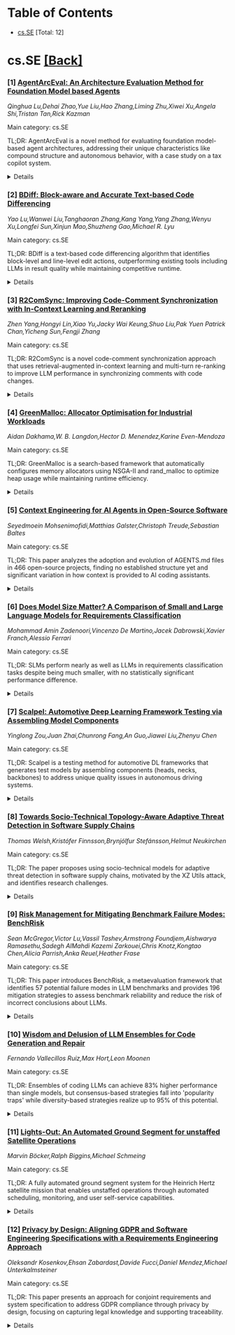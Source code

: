 <div id=toc></div>

# Table of Contents

- [cs.SE](#cs.SE) [Total: 12]


<div id='cs.SE'></div>

# cs.SE [[Back]](#toc)

### [1] [AgentArcEval: An Architecture Evaluation Method for Foundation Model based Agents](https://arxiv.org/abs/2510.21031)
*Qinghua Lu,Dehai Zhao,Yue Liu,Hao Zhang,Liming Zhu,Xiwei Xu,Angela Shi,Tristan Tan,Rick Kazman*

Main category: cs.SE

TL;DR: AgentArcEval is a novel method for evaluating foundation model-based agent architectures, addressing their unique characteristics like compound structure and autonomous behavior, with a case study on a tax copilot system.


<details>
  <summary>Details</summary>
Motivation: Traditional evaluation methods are insufficient for FM-based agent architectures due to their unique characteristics including compound architecture, autonomous/non-deterministic behavior, and continuous evolution.

Method: Proposes AgentArcEval, a specialized evaluation method for FM-based agent architectures, along with a catalogue of agent-specific general scenarios to guide concrete scenario generation.

Result: Demonstrated through a case study on Luna, a real-world tax copilot system, showing the method's usefulness in evaluating agent architecture.

Conclusion: AgentArcEval effectively addresses the evaluation needs of foundation model-based agent architectures, providing a specialized approach that traditional methods cannot handle.

Abstract: The emergence of foundation models (FMs) has enabled the development of
highly capable and autonomous agents, unlocking new application opportunities
across a wide range of domains. Evaluating the architecture of agents is
particularly important as the architectural decisions significantly impact the
quality attributes of agents given their unique characteristics, including
compound architecture, autonomous and non-deterministic behaviour, and
continuous evolution. However, these traditional methods fall short in
addressing the evaluation needs of agent architecture due to the unique
characteristics of these agents. Therefore, in this paper, we present
AgentArcEval, a novel agent architecture evaluation method designed specially
to address the complexities of FM-based agent architecture and its evaluation.
Moreover, we present a catalogue of agent-specific general scenarios, which
serves as a guide for generating concrete scenarios to design and evaluate the
agent architecture. We demonstrate the usefulness of AgentArcEval and the
catalogue through a case study on the architecture evaluation of a real-world
tax copilot, named Luna.

</details>


### [2] [BDiff: Block-aware and Accurate Text-based Code Differencing](https://arxiv.org/abs/2510.21094)
*Yao Lu,Wanwei Liu,Tanghaoran Zhang,Kang Yang,Yang Zhang,Wenyu Xu,Longfei Sun,Xinjun Mao,Shuzheng Gao,Michael R. Lyu*

Main category: cs.SE

TL;DR: BDiff is a text-based code differencing algorithm that identifies block-level and line-level edit actions, outperforming existing tools including LLMs in result quality while maintaining competitive runtime.


<details>
  <summary>Details</summary>
Motivation: Existing code differencing tools fail to properly identify block-level edit actions (like moving or duplicating multi-line code blocks), representing them as discrete line-level changes that developers must manually correlate, which hinders change comprehension efficiency.

Method: BDiff builds on traditional differencing algorithms by constructing candidate sets of line and block mappings, then uses the Kuhn-Munkres algorithm to compute optimal mappings that minimize edit script size while aligning with developer intent.

Result: BDiff produces higher-quality differencing results than five state-of-the-art baseline tools (including LLMs), maintaining competitive runtime performance. LLMs proved unreliable in result quality and infeasible in runtime efficiency.

Conclusion: BDiff effectively addresses the limitation of existing tools in identifying block-level edit actions, providing more accurate and developer-friendly code differencing results, with a web-based visual tool implementation available.

Abstract: Code differencing is a fundamental technique in software engineering practice
and research. While researchers have proposed text-based differencing
techniques capable of identifying line changes over the past decade, existing
methods exhibit a notable limitation in identifying edit actions (EAs) that
operate on text blocks spanning multiple lines. Such EAs are common in
developers' practice, such as moving a code block for conditional branching or
duplicating a method definition block for overloading. Existing tools represent
such block-level operations as discrete sequences of line-level EAs, compelling
developers to manually correlate them and thereby substantially impeding the
efficiency of change comprehension. To address this issue, we propose BDiff, a
text-based differencing algorithm capable of identifying two types of
block-level EAs and five types of line-level EAs. Building on traditional
differencing algorithms, we first construct a candidate set containing all
possible line mappings and block mappings. Leveraging the Kuhn-Munkres
algorithm, we then compute the optimal mapping set that can minimize the size
of the edit script (ES) while closely aligning with the original developer's
intent. To validate the effectiveness of BDiff, we selected five
state-of-the-art tools, including large language models (LLMs), as baselines
and adopted a combined qualitative and quantitative approach to evaluate their
performance in terms of ES size, result quality, and running time. Experimental
results show that BDiff produces higher-quality differencing results than
baseline tools while maintaining competitive runtime performance. Our
experiments also show the unreliability of LLMs in code differencing tasks
regarding result quality and their infeasibility in terms of runtime
efficiency. We have implemented a web-based visual differencing tool.

</details>


### [3] [R2ComSync: Improving Code-Comment Synchronization with In-Context Learning and Reranking](https://arxiv.org/abs/2510.21106)
*Zhen Yang,Hongyi Lin,Xiao Yu,Jacky Wai Keung,Shuo Liu,Pak Yuen Patrick Chan,Yicheng Sun,Fengji Zhang*

Main category: cs.SE

TL;DR: R2ComSync is a novel code-comment synchronization approach that uses retrieval-augmented in-context learning and multi-turn re-ranking to improve LLM performance in synchronizing comments with code changes.


<details>
  <summary>Details</summary>
Motivation: Previous code-comment synchronization approaches lack generalization ability and require extensive task-specific resources. LLMs show potential but underperform SOTA methods due to lack of instructive demonstrations and poor candidate prioritization.

Method: R2ComSync uses ensemble hybrid retrieval (considering both code-comment semantics and change patterns) to create effective ICL prompts, and a multi-turn re-ranking strategy with three derived rules to prioritize correct-prone candidates from LLM outputs.

Result: Evaluation on three datasets covering Java and Python shows R2ComSync outperforms five SOTA approaches. Both quantitative and qualitative analyses demonstrate significantly higher quality synchronized comments.

Conclusion: R2ComSync successfully addresses LLM limitations in code-comment synchronization through retrieval-augmented ICL and intelligent re-ranking, achieving superior performance over existing methods.

Abstract: Code-Comment Synchronization (CCS) aims to synchronize the comments with code
changes in an automated fashion, thereby significantly reducing the workload of
developers during software maintenance and evolution. While previous studies
have proposed various solutions that have shown success, they often exhibit
limitations, such as a lack of generalization ability or the need for extensive
task-specific learning resources. This motivates us to investigate the
potential of Large Language Models (LLMs) in this area. However, a pilot
analysis proves that LLMs fall short of State-Of-The-Art (SOTA) CCS approaches
because (1) they lack instructive demonstrations for In-Context Learning (ICL)
and (2) many correct-prone candidates are not prioritized.To tackle the above
challenges, we propose R2ComSync, an ICL-based code-Comment Synchronization
approach enhanced with Retrieval and Re-ranking. Specifically, R2ComSync
carries corresponding two novelties: (1) Ensemble hybrid retrieval. It equally
considers the similarity in both code-comment semantics and change patterns
when retrieval, thereby creating ICL prompts with effective examples. (2)
Multi-turn re-ranking strategy. We derived three significant rules through
large-scale CCS sample analysis. Given the inference results of LLMs, it
progressively exploits three re-ranking rules to prioritize relatively
correct-prone candidates. We evaluate R2ComSync using five recent LLMs on three
CCS datasets covering both Java and Python programming languages, and make
comparisons with five SOTA approaches. Extensive experiments demonstrate the
superior performance of R2ComSync against other approaches. Moreover, both
quantitative and qualitative analyses provide compelling evidence that the
comments synchronized by our proposal exhibit significantly higher quality.}

</details>


### [4] [GreenMalloc: Allocator Optimisation for Industrial Workloads](https://arxiv.org/abs/2510.21405)
*Aidan Dakhama,W. B. Langdon,Hector D. Menendez,Karine Even-Mendoza*

Main category: cs.SE

TL;DR: GreenMalloc is a search-based framework that automatically configures memory allocators using NSGA-II and rand_malloc to optimize heap usage while maintaining runtime efficiency.


<details>
  <summary>Details</summary>
Motivation: To automatically optimize memory allocator configurations for reduced heap usage without sacrificing performance, addressing the complexity of manual tuning.

Method: Uses NSGA-II multi-objective search algorithm with rand_malloc as a lightweight proxy benchmark, analyzes execution traces, and transfers best configurations to gem5 simulator for validation on glibc malloc and TCMalloc.

Result: Achieved up to 4.1% reduction in average heap usage with no runtime efficiency loss; actually achieved 0.25% improvement in runtime efficiency.

Conclusion: GreenMalloc successfully demonstrates automated memory allocator configuration can significantly reduce heap usage while maintaining or slightly improving runtime performance across diverse workloads.

Abstract: We present GreenMalloc, a multi objective search-based framework for
automatically configuring memory allocators. Our approach uses NSGA II and
rand_malloc as a lightweight proxy benchmarking tool. We efficiently explore
allocator parameters from execution traces and transfer the best configurations
to gem5, a large system simulator, in a case study on two allocators: the GNU
C/CPP compiler's glibc malloc and Google's TCMalloc. Across diverse workloads,
our empirical results show up to 4.1 percantage reduction in average heap usage
without loss of runtime efficiency; indeed, we get a 0.25 percantage reduction.

</details>


### [5] [Context Engineering for AI Agents in Open-Source Software](https://arxiv.org/abs/2510.21413)
*Seyedmoein Mohsenimofidi,Matthias Galster,Christoph Treude,Sebastian Baltes*

Main category: cs.SE

TL;DR: This paper analyzes the adoption and evolution of AGENTS.md files in 466 open-source projects, finding no established structure yet and significant variation in how context is provided to AI coding assistants.


<details>
  <summary>Details</summary>
Motivation: As AI agents become more autonomous in software development, they need contextual information about projects. AGENTS.md has emerged as a potential standard for providing this context, but little is known about actual developer adoption patterns.

Method: Conducted a preliminary study analyzing 466 open-source software projects to investigate adoption of AI configuration files, examining what information developers provide, how they present it, and how these files evolve over time.

Result: Findings show no established structure for AGENTS.md files yet, with significant variation in how context is provided (descriptive, prescriptive, prohibitive, explanatory, conditional). Analysis of commit history reveals how projects continuously extend and maintain these files.

Conclusion: The adoption of AI configuration files provides a unique opportunity to study real-world prompt and context engineering, with potential to investigate how modifications in structure or presentation affect the quality of AI-generated content.

Abstract: GenAI-based coding assistants have disrupted software development. Their next
generation is agent-based, operating with more autonomy and potentially without
human oversight. One challenge is to provide AI agents with sufficient context
about the software projects they operate in. Like humans, AI agents require
contextual information to develop solutions that are in line with the target
architecture, interface specifications, coding guidelines, standard workflows,
and other project-specific policies. Popular AI agents for software development
(e.g., Claude Code) advocate for maintaining tool-specific version-controlled
Markdown files that cover aspects such as the project structure, building and
testing, or code style. The content of these files is automatically added to
each prompt. AGENTS.md has emerged as a potential standard that consolidates
tool-specific formats. However, little is known about whether and how
developers adopt this format. Therefore, in this paper, we present the results
of a preliminary study investigating the adoption of AI configuration files in
466 open-source software projects, what information developers provide in these
files, how they present that information, and how they evolve over time. Our
findings indicate that there is no established structure yet, and that there is
a lot of variation in terms of how context is provided (descriptive,
prescriptive, prohibitive, explanatory, conditional). We see great potential in
studying which modifications in structure or presentation can positively affect
the quality of the generated content. Finally, our analysis of commits that
have modified AGENTS.md files provides first insights into how projects
continuously extend and maintain these files. We conclude the paper by
outlining how the adoption of AI configuration files in provides a unique
opportunity to study real-world prompt and context engineering.

</details>


### [6] [Does Model Size Matter? A Comparison of Small and Large Language Models for Requirements Classification](https://arxiv.org/abs/2510.21443)
*Mohammad Amin Zadenoori,Vincenzo De Martino,Jacek Dabrowski,Xavier Franch,Alessio Ferrari*

Main category: cs.SE

TL;DR: SLMs perform nearly as well as LLMs in requirements classification tasks despite being much smaller, with no statistically significant performance difference.


<details>
  <summary>Details</summary>
Motivation: LLMs have computational costs, data sharing risks, and external service dependencies, while SLMs offer lightweight, locally deployable alternatives.

Method: Compared 8 models (3 LLMs, 5 SLMs) on requirements classification using PROMISE, PROMISE Reclass, and SecReq datasets.

Result: LLMs achieved only 2% higher average F1 score than SLMs (not statistically significant). SLMs even outperformed LLMs in recall on PROMISE Reclass dataset despite being up to 300x smaller.

Conclusion: SLMs are a valid alternative to LLMs for requirements classification, offering advantages in privacy, cost, and local deployability.

Abstract: [Context and motivation] Large language models (LLMs) show notable results in
natural language processing (NLP) tasks for requirements engineering (RE).
However, their use is compromised by high computational cost, data sharing
risks, and dependence on external services. In contrast, small language models
(SLMs) offer a lightweight, locally deployable alternative. [Question/problem]
It remains unclear how well SLMs perform compared to LLMs in RE tasks in terms
of accuracy. [Results] Our preliminary study compares eight models, including
three LLMs and five SLMs, on requirements classification tasks using the
PROMISE, PROMISE Reclass, and SecReq datasets. Our results show that although
LLMs achieve an average F1 score of 2% higher than SLMs, this difference is not
statistically significant. SLMs almost reach LLMs performance across all
datasets and even outperform them in recall on the PROMISE Reclass dataset,
despite being up to 300 times smaller. We also found that dataset
characteristics play a more significant role in performance than model size.
[Contribution] Our study contributes with evidence that SLMs are a valid
alternative to LLMs for requirements classification, offering advantages in
privacy, cost, and local deployability.

</details>


### [7] [Scalpel: Automotive Deep Learning Framework Testing via Assembling Model Components](https://arxiv.org/abs/2510.21451)
*Yinglong Zou,Juan Zhai,Chunrong Fang,An Guo,Jiawei Liu,Zhenyu Chen*

Main category: cs.SE

TL;DR: Scalpel is a testing method for automotive DL frameworks that generates test models by assembling components (heads, necks, backbones) to address unique quality issues in autonomous driving systems.


<details>
  <summary>Details</summary>
Motivation: Existing DL framework testing methods fail to detect quality issues in automotive systems due to inability to generate models with essential capabilities: multi-input/output tensor processing, multi-modal data processing, and multi-level data feature extraction.

Method: Scalpel generates test models at component level by maintaining a repository of model components, selecting, mutating, and assembling them to create models with required capabilities, then using differential testing.

Result: The method successfully generates deployable test models that can detect quality issues in automotive DL frameworks that existing methods miss.

Conclusion: Scalpel bridges the gap in automotive DL framework testing by generating specialized test models through component assembly, enabling detection of unique quality issues in autonomous driving deployment environments.

Abstract: Deep learning (DL) plays a key role in autonomous driving systems. DL models
support perception modules, equipped with tasks such as object detection and
sensor fusion. These DL models enable vehicles to process multi-sensor inputs
to understand complex surroundings. Deploying DL models in autonomous driving
systems faces stringent challenges, including real-time processing, limited
computational resources, and strict power constraints. To address these
challenges, automotive DL frameworks (e.g., PaddleInference) have emerged to
optimize inference efficiency. However, these frameworks encounter unique
quality issues due to their more complex deployment environments, such as
crashes stemming from limited scheduled memory and incorrect memory allocation.
Unfortunately, existing DL framework testing methods fail to detect these
quality issues due to the failure in deploying generated test input models, as
these models lack three essential capabilities: (1) multi-input/output tensor
processing, (2) multi-modal data processing, and (3) multi-level data feature
extraction. These capabilities necessitate specialized model components, which
existing testing methods neglect during model generation. To bridge this gap,
we propose Scalpel, an automotive DL frameworks testing method that generates
test input models at the model component level. Scalpel generates models by
assembling model components (heads, necks, backbones) to support capabilities
required by autonomous driving systems. Specifically, Scalpel maintains and
updates a repository of model components, generating test inputs by selecting,
mutating, and assembling them. Successfully generated models are added back to
enrich the repository. Newly generated models are then deployed within the
autonomous driving system to test automotive DL frameworks via differential
testing.

</details>


### [8] [Towards Socio-Technical Topology-Aware Adaptive Threat Detection in Software Supply Chains](https://arxiv.org/abs/2510.21452)
*Thomas Welsh,Kristófer Finnsson,Brynjólfur Stefánsson,Helmut Neukirchen*

Main category: cs.SE

TL;DR: The paper proposes using socio-technical models for adaptive threat detection in software supply chains, motivated by the XZ Utils attack, and identifies research challenges.


<details>
  <summary>Details</summary>
Motivation: Software supply chains are complex and vulnerable to attacks, but current approaches focus mainly on technical monitoring without considering socio-technical dynamics, as demonstrated by the XZ Utils attack where malicious actors exploited social trust mechanisms.

Method: The paper outlines a research vision to develop socio-technical models that monitor both technical and social data to identify suspicious behavior patterns, enabling targeted vulnerability assessment.

Result: The analysis shows that monitoring socio-technical dynamics can reveal trends indicating malicious activity, allowing for more effective threat detection in complex software supply chains.

Conclusion: There is a need for research into socio-technical modeling for adaptive threat detection, with key challenges including developer/software analysis techniques, decentralized adaptation, and creating testbeds for supply chain security research.

Abstract: Software supply chains (SSCs) are complex systems composed of dynamic,
heterogeneous technical and social components which collectively achieve the
production and maintenance of software artefacts. Attacks on SSCs are
increasing, yet pervasive vulnerability analysis is challenging due to their
complexity. Therefore, threat detection must be targeted, to account for the
large and dynamic structure, and adaptive, to account for its change and
diversity. While current work focuses on technical approaches for monitoring
supply chain dependencies and establishing component controls, approaches which
inform threat detection through understanding the socio-technical dynamics are
lacking. We outline a position and research vision to develop and investigate
the use of socio-technical models to support adaptive threat detection of SSCs.
We motivate this approach through an analysis of the XZ Utils attack whereby
malicious actors undermined the maintainers' trust via the project's GitHub and
mailing lists. We highlight that monitoring technical and social data can
identify trends which indicate suspicious behaviour to then inform targeted and
intensive vulnerability assessment. We identify challenges and research
directions to achieve this vision considering techniques for developer and
software analysis, decentralised adaptation and the need for a test bed for
software supply chain security research.

</details>


### [9] [Risk Management for Mitigating Benchmark Failure Modes: BenchRisk](https://arxiv.org/abs/2510.21460)
*Sean McGregor,Victor Lu,Vassil Tashev,Armstrong Foundjem,Aishwarya Ramasethu,Sadegh AlMahdi Kazemi Zarkouei,Chris Knotz,Kongtao Chen,Alicia Parrish,Anka Reuel,Heather Frase*

Main category: cs.SE

TL;DR: This paper introduces BenchRisk, a metaevaluation framework that identifies 57 potential failure modes in LLM benchmarks and provides 196 mitigation strategies to assess benchmark reliability and reduce the risk of incorrect conclusions about LLMs.


<details>
  <summary>Details</summary>
Motivation: LLM benchmarks are crucial for deployment decisions but can be unreliable due to various failure modes affecting bias, variance, coverage, and interpretability, potentially leading to incorrect conclusions about LLM safety and capabilities.

Method: Used NIST's risk management process to analyze 26 popular benchmarks, identifying failure modes and mitigation strategies. Developed BenchRisk scoring system across five dimensions: comprehensiveness, intelligibility, consistency, correctness, and longevity.

Result: All 26 benchmarks showed significant risk in at least one dimension. BenchRisk provides a systematic way to compare benchmarks and identify areas needing improvement in LLM benchmarking practices.

Conclusion: Current LLM benchmarks have substantial reliability issues across multiple dimensions. BenchRisk offers a practical framework for evaluating benchmark quality and highlights important research directions for improving LLM benchmarking standards.

Abstract: Large language model (LLM) benchmarks inform LLM use decisions (e.g., "is
this LLM safe to deploy for my use case and context?"). However, benchmarks may
be rendered unreliable by various failure modes that impact benchmark bias,
variance, coverage, or people's capacity to understand benchmark evidence.
Using the National Institute of Standards and Technology's risk management
process as a foundation, this research iteratively analyzed 26 popular
benchmarks, identifying 57 potential failure modes and 196 corresponding
mitigation strategies. The mitigations reduce failure likelihood and/or
severity, providing a frame for evaluating "benchmark risk," which is scored to
provide a metaevaluation benchmark: BenchRisk. Higher scores indicate that
benchmark users are less likely to reach an incorrect or unsupported conclusion
about an LLM. All 26 scored benchmarks present significant risk within one or
more of the five scored dimensions (comprehensiveness, intelligibility,
consistency, correctness, and longevity), which points to important open
research directions for the field of LLM benchmarking. The BenchRisk workflow
allows for comparison between benchmarks; as an open-source tool, it also
facilitates the identification and sharing of risks and their mitigations.

</details>


### [10] [Wisdom and Delusion of LLM Ensembles for Code Generation and Repair](https://arxiv.org/abs/2510.21513)
*Fernando Vallecillos Ruiz,Max Hort,Leon Moonen*

Main category: cs.SE

TL;DR: Ensembles of coding LLMs can achieve 83% higher performance than single models, but consensus-based strategies fall into 'popularity traps' while diversity-based strategies realize up to 95% of this potential.


<details>
  <summary>Details</summary>
Motivation: Current pursuit of single Large Language Models for software engineering is resource-intensive and overlooks complementarity benefits between different models, but the best ensemble strategies remain unclear.

Method: Empirically compared 10 individual LLMs from 5 families and 3 ensembles across 3 software engineering benchmarks covering code generation and program repair, evaluating complementarity and solution selection heuristics.

Result: Theoretical upperbound for ensemble performance is 83% above best single model. Diversity-based strategies achieve up to 95% of this potential, while consensus-based strategies amplify common but incorrect outputs.

Conclusion: Diversity-based ensemble strategies enable cost-efficient performance enhancement by leveraging multiple LLMs, proving effective even in small two-model ensembles.

Abstract: Today's pursuit of a single Large Language Model (LMM) for all software
engineering tasks is resource-intensive and overlooks the potential benefits of
complementarity, where different models contribute unique strengths. However,
the degree to which coding LLMs complement each other and the best strategy for
maximizing an ensemble's potential are unclear, leaving practitioners without a
clear path to move beyond single-model systems.
  To address this gap, we empirically compare ten individual LLMs from five
families, and three ensembles of these LLMs across three software engineering
benchmarks covering code generation and program repair. We assess the
complementarity between models and the performance gap between the best
individual model and the ensembles. Next, we evaluate various selection
heuristics to identify correct solutions from an ensemble's candidate pool.
  We find that the theoretical upperbound for an ensemble's performance can be
83% above the best single model. Our results show that consensus-based
strategies for selecting solutions fall into a "popularity trap," amplifying
common but incorrect outputs. In contrast, a diversity-based strategy realizes
up to 95% of this theoretical potential, and proves effective even in small
two-model ensembles, enabling a cost-efficient way to enhance performance by
leveraging multiple LLMs.

</details>


### [11] [Lights-Out: An Automated Ground Segment for unstaffed Satellite Operations](https://arxiv.org/abs/2510.21516)
*Marvin Böcker,Ralph Biggins,Michael Schmeing*

Main category: cs.SE

TL;DR: A fully automated ground segment system for the Heinrich Hertz satellite mission that enables unstaffed operations through automated scheduling, monitoring, and user self-service capabilities.


<details>
  <summary>Details</summary>
Motivation: To enable periodically unstaffed, fully automated satellite operations for the Heinrich Hertz mission, allowing flexible 24/7 access for users while reducing human intervention requirements.

Method: Implemented major automation concepts including automated TTC (tracking, telemetry, commanding), pre-planned schedules, automatic monitoring with configurable reactions, and a self-service user portal for experiment scheduling and monitoring.

Result: Successfully deployed for the Heinrich Hertz satellite launched in July 2023, enabling fully automated operations outside office hours with flexible user access and rapid reconfiguration capabilities (less than 1 minute reaction time).

Conclusion: The automated ground segment concept successfully demonstrates that satellite operations can be conducted with minimal human intervention while providing flexible 24/7 access to users through self-service capabilities and rapid response mechanisms.

Abstract: We present our approach for a periodically unstaffed, fully automated ground
segment. The concept is in use for the first time on the German satellite
communications mission Heinrich Hertz on behalf of the German Space Agency at
DLR. Heinrich Hertz was launched in July 2023 and offers access to scientific
and technical experiments to its users. The mission utilizes major automation
concepts for the satellite platform operations, allowing fully automated
operations outside of office hours. The concept includes tracking, telemetry
and commanding (TTC) of the satellite. Pre-planned and automatically executed
schedules enable commanding without human interaction. The user mission
schedule is planned separately from the main mission schedule and is
automatically de-conflicted. The automatic monitoring concept monitors the
systems of the satellite and all assets in the ground segment and triggers
reactions in operator-configurable ways depending on the mission needs, for
example emergency notifications or automated execution of flight operation
procedures. Additionally, the concept also puts special emphasis on a
self-service user portal that provides flexible access 24/7, even when the
control center is not staffed. The portal allows external users of the payload
to schedule pre-defined experiments, monitor the live execution of the
experiment with browser-based displays and access ground station telemetry and
dedicated RF test equipment during the time of their scheduled experiment.
Tasks can be planned long in advance as well as with a short reaction time
(less than 1 minute), which allows, for example, the reconfiguration of the
payload during a running experiment.

</details>


### [12] [Privacy by Design: Aligning GDPR and Software Engineering Specifications with a Requirements Engineering Approach](https://arxiv.org/abs/2510.21591)
*Oleksandr Kosenkov,Ehsan Zabardast,Davide Fucci,Daniel Mendez,Michael Unterkalmsteiner*

Main category: cs.SE

TL;DR: This paper presents an approach for conjoint requirements and system specification to address GDPR compliance through privacy by design, focusing on capturing legal knowledge and supporting traceability.


<details>
  <summary>Details</summary>
Motivation: There is limited understanding of practitioners' perspectives on specification objectives for privacy by design, and existing approaches don't adequately address the complex intersection between problem and solution space in GDPR.

Method: Conducted literature review and practitioner interviews to understand state-of-practice and specification objectives, then developed and evaluated an approach for requirements and systems specification for PbD.

Result: The approach successfully captures legal knowledge from GDPR text, supports specification transparency and traceability, and addresses the relationship between problem and solution space essential for PbD.

Conclusion: GDPR demands must be addressed throughout engineering lifecycle levels of abstraction, and legal knowledge from GDPR text should be captured in specifications to ensure compliance and meet stakeholder needs.

Abstract: Context: Consistent requirements and system specifications are essential for
the compliance of software systems towards the General Data Protection
Regulation (GDPR). Both artefacts need to be grounded in the original text and
conjointly assure the achievement of privacy by design (PbD). Objectives: There
is little understanding of the perspectives of practitioners on specification
objectives and goals to address PbD. Existing approaches do not account for the
complex intersection between problem and solution space expressed in GDPR. In
this study we explore the demand for conjoint requirements and system
specification for PbD and suggest an approach to address this demand. Methods:
We reviewed secondary and related primary studies and conducted interviews with
practitioners to (1) investigate the state-of-practice and (2) understand the
underlying specification objectives and goals (e.g., traceability). We
developed and evaluated an approach for requirements and systems specification
for PbD, and evaluated it against the specification objectives. Results: The
relationship between problem and solution space, as expressed in GDPR, is
instrumental in supporting PbD. We demonstrate how our approach, based on the
modeling GDPR content with original legal concepts, contributes to
specification objectives of capturing legal knowledge, supporting specification
transparency, and traceability. Conclusion: GDPR demands need to be addressed
throughout different levels of abstraction in the engineering lifecycle to
achieve PbD. Legal knowledge specified in the GDPR text should be captured in
specifications to address the demands of different stakeholders and ensure
compliance. While our results confirm the suitability of our approach to
address practical needs, we also revealed specific needs for the future
effective operationalization of the approach.

</details>

